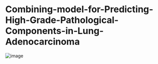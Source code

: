 # Combining-model-for-Predicting-High-Grade-Pathological-Components-in-Lung-Adenocarcinoma

![image](https://github.com/user-attachments/assets/0c500fec-0034-4661-a9cc-94f4adc47a2f)
